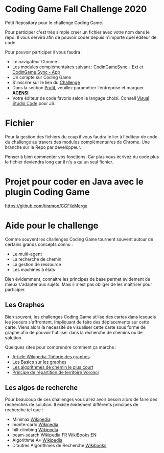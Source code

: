 # Coding Game Fall Challenge 2020

Petit Repository pour le challenge Coding Game.

Pour participer c'est très simple creer un fichier avec votre nom dans le repo. Il vous servira afin de pouvoir coder depuis n'importe quel éditeur de code.

Pour pouvoir participer il vous faudra : 

- Le navigateur Chrome
- Les modules complémentaires suivant : [CodinGameSync - Ext](https://chrome.google.com/webstore/detail/codingame-sync-ext/ldjnbdgcceengbjkalemckffhaajkehd?hl=fr) et [CodinGame Sync - App](https://chrome.google.com/webstore/detail/codingame-sync-app/nmdombhgnofjnnaenegcdehnbkajfgbh?hl=fr)
- Un compte sur Coding Game
- S'inscrire sur le lien du [Challenge](https://www.codingame.com/contests/fall-challenge-2020)
- Dans la section [Profil](https://www.codingame.com/profile), veuillez paramétrer l'entreprise et marquer **ACENSI**
- Votre éditeur de code favoris selon le langage choisi. Conseil [Visual Studio Code](https://code.visualstudio.com/) pour JS.

# Fichier 

Pour la gestion des fichiers du coup il vous faudra le lier à l'éditeur de code du challenge au travers des modules complémentaires de Chrome.
Une branche sur le Repo par developpeur.

Penser à bien commenter vos fonctions. Car plus vous écrivez du code plus le fichier deviendra long car il n'y a qu'un seul fichier.

# Projet pour coder en Java avec le plugin Coding Game 
https://github.com/tiramon/CGFileMerge

# Aide pour le challenge

Comme souvent les challenges Coding Game tournent souvent autour de certains grands concepts connu :

- Le multi-agent
- La recherche de chemin
- La gestion de ressource
- Les machines à états

Bien évidemment, connaitre les principes de base permet évidement de mieux s'adapter aux sujets. Mais il n'est pas obliger de les maitriser pour participer.

## Les Graphes

Bien souvent, les challenges Coding Game utilise des cartes dans lesquels les joueurs s'affrontent. Impliquant de faire des déplacements sur cette carte.
Viens alors la necessité de visualiser cette carte sous forme de graphe afin de pouvoir l'utiliser dans la recherche de chemins ou de solution.

Quelques sites pour comprendre comment ça marche : 

- [Article Wikipedia Théorie des graphes](https://fr.wikipedia.org/wiki/Th%C3%A9orie_des_graphes)
- [Les Basics sur les graphes](https://tech.io/playgrounds/5470/graph-theory-basics/basics)
- [Les algorithmes de chemin le plus court](https://www.codingame.com/playgrounds/1608/shortest-paths-with-dijkstras-algorithm/introduction)
- [Principe de répartition de territoire Voronoi](https://www.codingame.com/playgrounds/243/voronoi-diagrams/what-are-voronoi-diagrams)

## Les algos de recherche

Pour beaucoup de ces challenges vous allez avoir besoin alors de faire des recherches de solution. Il existe évidement différents principes de recherche tel que :

- Minimax [Wikipedia](https://fr.wikipedia.org/wiki/Algorithme_minimax)
- monte-carlo [Wikipedia](https://fr.wikipedia.org/wiki/Recherche_arborescente_Monte-Carlo)
- hill-climbing [Wikipedia](https://en.wikipedia.org/wiki/Hill_climbing)
- beam-search [Wikipedia FR](https://fr.wikipedia.org/wiki/Algorithme_de_recherche_en_faisceau) [WikiBooks EN](https://en.wikibooks.org/wiki/Artificial_Intelligence/Search/Heuristic_search/Beam_search)
- Algorithme A* [Wikipedia](https://fr.wikipedia.org/wiki/Algorithme_A*)
- D'autres Algorithmes de Recherche [Wikibooks](https://en.wikibooks.org/wiki/Artificial_Intelligence/Search)
